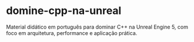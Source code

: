 # domine-cpp-na-unreal
Material didático em português para dominar C++ na Unreal Engine 5, com foco em arquitetura, performance e aplicação prática.
